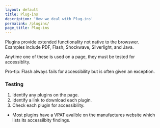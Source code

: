 ```yaml
---
layout: default
title: Plug-ins
description: 'How we deal with Plug-ins'
permalink: /plugins/
page_title: Plug-ins
---
```

Plugins provide extended functionality not native to the browswer. Examples include PDF, Flash, Shockwave, Silverlight, and Java. 

Anytime one of these is used on a page, they must be tested for accessiblity. 

Pro-tip: Flash always fails for accessibility but is often given an exception. 

### Testing 

1. Identify any plugins on the page.
2. Identify a link to download each plugin.
3. Check each plugin for accessibility.
  * Most plugins have a VPAT availble on the manufactures website which lists its accessilbity findings.